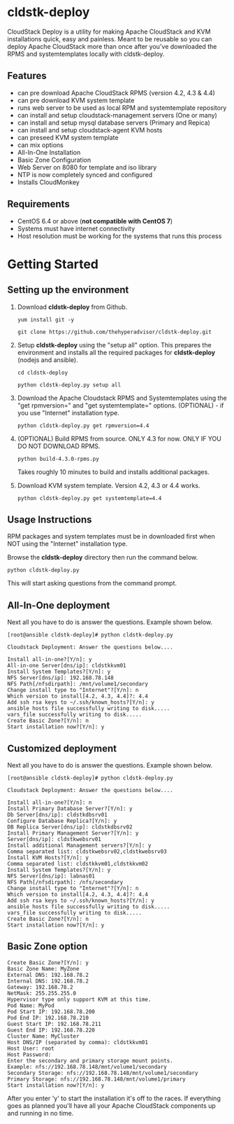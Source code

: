 cldstk-deploy
=============

CloudStack Deploy is a utility for making Apache CloudStack and KVM  installations quick, easy and painless. Meant to be reusable so you can deploy Apache CloudStack more than once after you've downloaded the RPMS and systemtemplates locally with cldstk-deploy.

## Features

- can pre download Apache CloudStack RPMS (version 4.2, 4.3 & 4.4)
- can pre download KVM system template
- runs web server to be used as local RPM and systemtemplate repository
- can install and setup cloudstack-management servers (One or many)
- can install and setup mysql database servers (Primary and Repica)
- can install and setup cloudstack-agent KVM hosts
- can preseed KVM system template
- can mix options
- All-In-One Installation
- Basic Zone Configuration
- Web Server on 8080 for template and iso library
- NTP is now completely synced and configured
- Installs CloudMonkey

## Requirements

- CentOS 6.4 or above (**not compatible with CentOS 7**)
- Systems must have internet connectivity
- Host resolution must be working for the systems that runs this process

# Getting Started

## Setting up the environment

1. Download **cldstk-deploy** from Github. 

    `yum install git -y`

    `git clone https://github.com/thehyperadvisor/cldstk-deploy.git`

2. Setup **cldstk-deploy** using the "setup all" option. This prepares the environment and installs all the required packages for **cldstk-deploy** (nodejs and ansible).

    `cd cldstk-deploy`

    `python cldstk-deploy.py setup all`

3. Download the Apache Cloudstack RPMS and Systemtemplates using the "get rpmversion=" and "get systemtemplate=" options. (OPTIONAL) - if you use "Internet" installation type. 

    `python cldstk-deploy.py get rpmversion=4.4`

4. (OPTIONAL) Build RPMS from source. ONLY 4.3 for now. ONLY IF YOU DO NOT DOWNLOAD RPMS.

    `python build-4.3.0-rpms.py`

   Takes roughly 10 minutes to build and installs additional packages.

5. Download KVM system template. Version 4.2, 4.3 or 4.4 works.

   `python cldstk-deploy.py get systemtemplate=4.4`


## Usage Instructions

RPM packages and system templates must be in downloaded first when NOT using the "Internet" installation type.

Browse the **cldstk-deploy** directory then run the command below. 

    python cldstk-deploy.py

This will start asking questions from the command prompt.

## All-In-One deployment

Next all you have to do is answer the questions. Example shown below.
    
    [root@ansible cldstk-deploy]# python cldstk-deploy.py
    
    Cloudstack Deployment: Answer the questions below....
    
    Install all-in-one?[Y/n]: y
    All-in-one Server[dns/ip]: cldstkkvm01
    Install System Templates?[Y/n]: y
    NFS Server[dns/ip]: 192.168.78.148
    NFS Path[/nfsdirpath]: /mnt/volume1/secondary
    Change install type to "Internet"?[Y/n]: n
    Which version to install[4.2, 4.3, 4.4]?: 4.4
    Add ssh rsa keys to ~/.ssh/known_hosts?[Y/n]: y
    ansible hosts file successfully writing to disk.....
    vars_file successfully writing to disk.....
    Create Basic Zone?[Y/n]: n
    Start installation now?[Y/n]: y

## Customized deployment  

Next all you have to do is answer the questions. Example shown below.
    
    [root@ansible cldstk-deploy]# python cldstk-deploy.py
    
    Cloudstack Deployment: Answer the questions below....
    
    Install all-in-one?[Y/n]: n
    Install Primary Database Server?[Y/n]: y
    Db Server[dns/ip]: cldstkdbsrv01
    Configure Database Replica?[Y/n]: y
    DB Replica Server[dns/ip]: cldstkdbsrv02
    Install Primary Management Server?[Y/n]: y
    Server[dns/ip]: cldstkwebsrv01
    Install additional Management servers?[Y/n]: y             
    Comma separated list: cldstkwebsrv02,cldstkwebsrv03
    Install KVM Hosts?[Y/n]: y
    Comma separated list: cldstkkvm01,cldstkkvm02
    Install System Templates?[Y/n]: y
    NFS Server[dns/ip]: labnas01
    NFS Path[/nfsdirpath]: /nfs/secondary
    Change install type to "Internet"?[Y/n]: n
    Which version to install[4.2, 4.3, 4.4]?: 4.4
    Add ssh rsa keys to ~/.ssh/known_hosts?[Y/n]: y
    ansible hosts file successfully writing to disk.....
    vars_file successfully writing to disk.....
    Create Basic Zone?[Y/n]: n
    Start installation now?[Y/n]: y

## Basic Zone option

    Create Basic Zone?[Y/n]: y
    Basic Zone Name: MyZone
    External DNS: 192.168.78.2
    Internal DNS: 192.168.78.2
    Gateway: 192.168.78.2
    NetMask: 255.255.255.0
    Hypervisor type only support KVM at this time.
    Pod Name: MyPod
    Pod Start IP: 192.168.78.200
    Pod End IP: 192.168.78.210
    Guest Start IP: 192.168.78.211
    Guest End IP: 192.168.78.220
    Cluster Name: MyCluster
    Host DNS/IP (separated by comma): cldstkkvm01
    Host User: root
    Host Password: 
    Enter the secondary and primary storage mount points.
    Example: nfs://192.168.78.148/mnt/volume1/secondary
    Secondary Storage: nfs://192.168.78.148/mnt/volume1/secondary
    Primary Storage: nfs://192.168.78.148/mnt/volume1/primary  
    Start installation now?[Y/n]: y
    
After you enter 'y' to start the installation it's off to the races. If everything goes as planned you'll have all your Apache CloudStack components up and running in no time.






